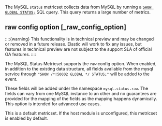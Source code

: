 The MySQL `status` metricset collects data from MySQL by running a [`SHOW GLOBAL STATUS;`](http://dev.mysql.com/doc/refman/5.7/en/show-status.md) SQL query. This query returns a large number of metrics.

## raw config option [_raw_config_option]

::::{warning}
This functionality is in technical preview and may be changed or removed in a future release. Elastic will work to fix any issues, but features in technical preview are not subject to the support SLA of official GA features.
::::


The MySQL Status Metricset supports the `raw` config option. When enabled, in addition to the existing data structure, all fields available from the mysql service through `"SHOW /*!50002 GLOBAL */ STATUS;"` will be added to the event.

These fields will be added under the namespace `mysql.status.raw`. The fields can vary from one MySQL instance to an other and no guarantees are provided for the  mapping of the fields as the mapping happens dynamically. This option is intended for advanced use cases.

This is a default metricset. If the host module is unconfigured, this metricset is enabled by default.

